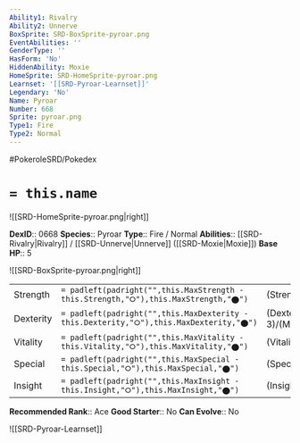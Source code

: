 ```yaml
---
Ability1: Rivalry
Ability2: Unnerve
BoxSprite: SRD-BoxSprite-pyroar.png
EventAbilities: ''
GenderType: ''
HasForm: 'No'
HiddenAbility: Moxie
HomeSprite: SRD-HomeSprite-pyroar.png
Learnset: '[[SRD-Pyroar-Learnset]]'
Legendary: 'No'
Name: Pyroar
Number: 668
Sprite: pyroar.png
Type1: Fire
Type2: Normal
---
```


#PokeroleSRD/Pokedex

# `= this.name`

![[SRD-HomeSprite-pyroar.png|right]]

**DexID**:: 0668
**Species**:: Pyroar
**Type**:: Fire / Normal
**Abilities**:: [[SRD-Rivalry|Rivalry]] / [[SRD-Unnerve|Unnerve]] ([[SRD-Moxie|Moxie]])
**Base HP**:: 5

![[SRD-BoxSprite-pyroar.png|right]]

|           |                                                                                        |                                          |
| --------- | -------------------------------------------------------------------------------------- | ---------------------------------------- |
| Strength  | `= padleft(padright("",this.MaxStrength - this.Strength,"⭘"),this.MaxStrength,"⬤")`    | (Strength::2)/(MaxStrength::4)   |
| Dexterity | `= padleft(padright("",this.MaxDexterity - this.Dexterity,"⭘"),this.MaxDexterity,"⬤")` | (Dexterity:: 3)/(MaxDexterity::6) |
| Vitality  | `= padleft(padright("",this.MaxVitality - this.Vitality,"⭘"),this.MaxVitality,"⬤")`    | (Vitality::2)/(MaxVitality::5)   |
| Special   | `= padleft(padright("",this.MaxSpecial - this.Special,"⭘"),this.MaxSpecial,"⬤")`       | (Special::3)/(MaxSpecial::6)     |
| Insight   | `= padleft(padright("",this.MaxInsight - this.Insight,"⭘"),this.MaxInsight,"⬤")`       | (Insight::2)/(MaxInsight::4)     |

**Recommended Rank**:: Ace
**Good Starter**:: No
**Can Evolve**:: No

![[SRD-Pyroar-Learnset]]